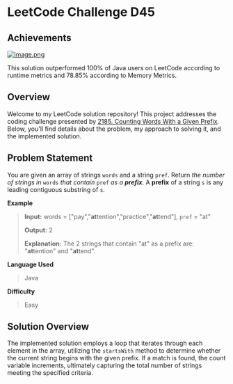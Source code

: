 
# LeetCode Challenge D45
## Achievements
[![image.png](https://i.postimg.cc/Y2gHGfb3/image.png)](https://postimg.cc/qgkYWnfh)

This solution outperformed 100% of Java users on LeetCode according to runtime metrics and 78.85% according to Memory Metrics.


## Overview

Welcome to my LeetCode solution repository! This project addresses the coding challenge presented by [2185. Counting Words With a Given Prefix](https://leetcode.com/problems/counting-words-with-a-given-prefix/). Below, you'll find details about the problem, my approach to solving it, and the implemented solution.

## Problem Statement
You are given an array of strings  `words`  and a string  `pref`.
Return  _the number of strings in_ `words` _that contain_ `pref` _as a  **prefix**_.
A  **prefix**  of a string  `s`  is any leading contiguous substring of  `s`.

**Example**
>**Input:** words = ["pay","**at**tention","practice","**at**tend"], `pref` = "at"
>
>**Output:** 2
>
>**Explanation:** The 2 strings that contain "at" as a prefix are: "**at**tention" and "**at**tend".

**Language Used**
> Java

**Difficulty**
> Easy

## Solution Overview
The implemented solution employs a loop that iterates through each element in the array, utilizing the `startsWith` method to determine whether the current string begins with the given prefix. If a match is found, the count variable increments, ultimately capturing the total number of strings meeting the specified criteria.
